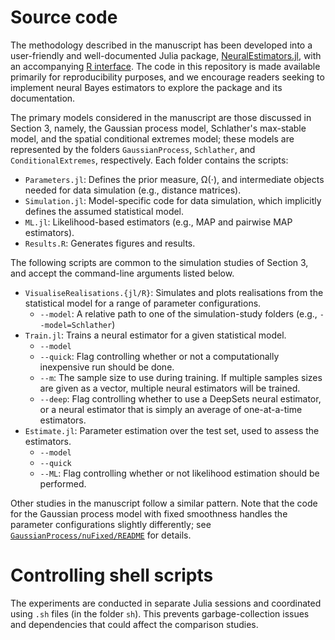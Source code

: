 # Source code

The methodology described in the manuscript has been developed into a user-friendly and well-documented Julia package, [NeuralEstimators.jl](https://github.com/msainsburydale/NeuralEstimators.jl), with an accompanying [R interface](https://github.com/msainsburydale/NeuralEstimators). The code in this repository is made available primarily for reproducibility purposes, and we encourage readers seeking to implement neural Bayes estimators to explore the package and its documentation.

The primary models considered in the manuscript are those discussed in Section 3, namely, the Gaussian process model, Schlather's max-stable model, and the spatial conditional extremes model; these models are represented by the folders `GaussianProcess`, `Schlather`, and `ConditionalExtremes`, respectively.  Each folder contains the scripts:
- `Parameters.jl`: Defines the prior measure, Ω(⋅), and intermediate objects needed for data simulation (e.g., distance matrices).
- `Simulation.jl`: Model-specific code for data simulation, which implicitly defines the assumed statistical model.
- `ML.jl`: Likelihood-based estimators (e.g., MAP and pairwise MAP estimators).
- `Results.R`: Generates figures and results.

The following scripts are common to the simulation studies of Section 3, and accept the command-line arguments listed below.
- `VisualiseRealisations.{jl/R}`: Simulates and plots realisations from the statistical model for a range of parameter configurations.
  - `--model`: A relative path to one of the simulation-study folders (e.g., `--model=Schlather`)
- `Train.jl`: Trains a neural estimator for a given statistical model.
  - `--model`
  - `--quick`: Flag controlling whether or not a computationally inexpensive run should be done.
  - `--m`: The sample size to use during training. If multiple samples sizes are given as a vector, multiple neural estimators will be trained.
  - `--deep`: Flag controlling whether to use a DeepSets neural estimator, or a neural estimator that is simply an average of one-at-a-time estimators.
- `Estimate.jl`: Parameter estimation over the test set, used to assess the estimators.
  - `--model`
  - `--quick`
  - `--ML`: Flag controlling whether or not likelihood estimation should be performed.

Other studies in the manuscript follow a similar pattern. Note that the code for the Gaussian process model with fixed smoothness handles the parameter configurations slightly differently; see [`GaussianProcess/nuFixed/README`](https://github.com/msainsburydale/NeuralBayesEstimators/tree/master/src/GaussianProcess/nuFixed) for details.

<!-- Two additional scripts that are common to all experiments are:

- `PlotLoss.R`: Plots the loss-function evolution during training. Takes the command-line argument `--path`, which should point to a folder containing an arbitrary number of subfolders named `runs_*`; the loss during training for each of these folders will be plotted in a single figure.
- `Architecture.jl`: The common architecture used for the neural estimators. -->


# Controlling shell scripts

The experiments are conducted in separate Julia sessions and coordinated using `.sh` files (in the folder `sh`). This prevents garbage-collection issues and dependencies that could affect the comparison studies.
